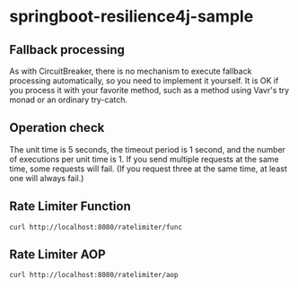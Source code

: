 # springboot-resilience4j-sample

##  Fallback processing
As with CircuitBreaker, there is no mechanism to execute fallback processing automatically, so you need to implement it yourself.
It is OK if you process it with your favorite method, such as a method using Vavr's try monad or an ordinary try-catch.

##  Operation check
The unit time is 5 seconds, the timeout period is 1 second, and the number of executions per unit time is 1.
If you send multiple requests at the same time, some requests will fail.
(If you request three at the same time, at least one will always fail.)

## Rate Limiter Function
```
curl http://localhost:8080/ratelimiter/func
```

## Rate Limiter AOP
```
curl http://localhost:8080/ratelimiter/aop
```